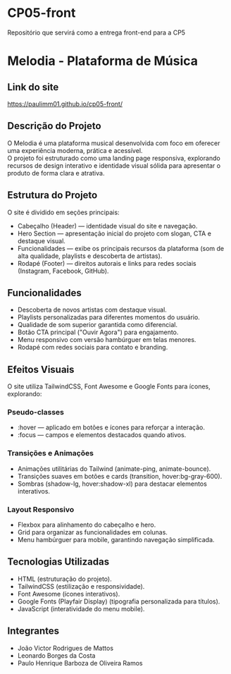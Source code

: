 # CP05-front
Repositório que servirá como a entrega front-end para a CP5

# Melodia - Plataforma de Música  

## Link do site  

https://paulimm01.github.io/cp05-front/

## Descrição do Projeto  
O Melodia é uma plataforma musical desenvolvida com foco em oferecer uma experiência moderna, prática e acessível.  
O projeto foi estruturado como uma landing page responsiva, explorando recursos de design interativo e identidade visual sólida para apresentar o produto de forma clara e atrativa.  

## Estrutura do Projeto  
O site é dividido em seções principais:  

* Cabeçalho (Header) — identidade visual do site e navegação.  
* Hero Section — apresentação inicial do projeto com slogan, CTA e destaque visual.  
* Funcionalidades — exibe os principais recursos da plataforma (som de alta qualidade, playlists e descoberta de artistas).  
* Rodapé (Footer) — direitos autorais e links para redes sociais (Instagram, Facebook, GitHub).  

## Funcionalidades  
- Descoberta de novos artistas com destaque visual.  
- Playlists personalizadas para diferentes momentos do usuário.  
- Qualidade de som superior garantida como diferencial.  
- Botão CTA principal ("Ouvir Agora") para engajamento.  
- Menu responsivo com versão hambúrguer em telas menores.  
- Rodapé com redes sociais para contato e branding.  

## Efeitos Visuais  
O site utiliza TailwindCSS, Font Awesome e Google Fonts para ícones, explorando:  

### Pseudo-classes  
- :hover — aplicado em botões e ícones para reforçar a interação.  
- :focus — campos e elementos destacados quando ativos.  

### Transições e Animações  
- Animações utilitárias do Tailwind (animate-ping, animate-bounce).  
- Transições suaves em botões e cards (transition, hover:bg-gray-600).  
- Sombras (shadow-lg, hover:shadow-xl) para destacar elementos interativos.  

### Layout Responsivo  
- Flexbox para alinhamento do cabeçalho e hero.  
- Grid para organizar as funcionalidades em colunas.  
- Menu hambúrguer para mobile, garantindo navegação simplificada.  

## Tecnologias Utilizadas  
- HTML (estruturação do projeto).  
- TailwindCSS (estilização e responsividade).  
- Font Awesome (ícones interativos).  
- Google Fonts (Playfair Display) (tipografia personalizada para títulos).  
- JavaScript (interatividade do menu mobile).  

## Integrantes  
- João Victor Rodrigues de Mattos  
- Leonardo Borges da Costa  
- Paulo Henrique Barboza de Oliveira Ramos